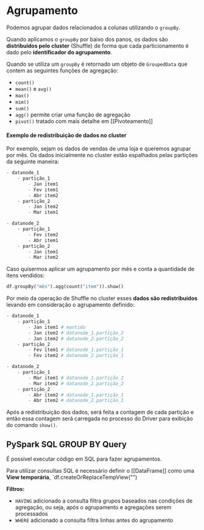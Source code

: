 # Agrupamento

Podemos agrupar dados relacionados a colunas utilizando o `groupBy`.

Quando aplicamos o `groupBy` por baixo dos panos, os dados são **distribuídos pelo cluster** (Shuffle) de forma que cada particionamento é dado pelo **identificador do agrupamento**.

Quando se utiliza um `groupBy` é retornado um objeto de `GroupedData` que contem as seguintes funções de agregação:

- `count()`
- `mean()` e `avg()`
- `max()`
- `mim()`
- `sum()`
- `agg()` permite criar uma função de agregação
- `pivot()` tratado com mais detalhe em [[Pivoteamento]]

#### Exemplo de redistribuição de dados no cluster

Por exemplo, sejam os dados de vendas de uma loja e queremos agrupar por mês. Os dados inicialmente no cluster estão espalhados pelas partições da seguinte maneira:

```py
- datanode_1
	- partição_1
		- Jan item1
		- Fev item1
		- Abr item2
	- partição_2
		- Jan item2
		- Mar item1

- datanode_2
	- partição_1
		- Fev item2
		- Abr item1
	- partição_2
		- Jan item1
		- Mar item2
```

Caso quisermos aplicar um agrupamento por mês e conta a quantidade de itens vendidos:

```py
df.groupBy("mês").agg(count("item")).show()
```

Por meio da operação de Shuffle no cluster esses **dados são redistribuídos** levando em consideração o agrupamento definido:

```py
- datanode_1
	- partição_1
		- Jan item1 # mantido
		- Jan item2 # datanode_1.partição_2
		- Jan item2 # datanode_2.partição_2
	- partição_2
		- Fev item1 # datanode_1.partição_1
		- Fev item2 # datanode_2.partição_1

- datanode_2
	- partição_1
		- Mar item1 # datanode_1.partição_2
		- Mar item2 # datanode_2.partição_2
	- partição_2
		- Abr item2 # datanode_1.partição_1
		- Abr item2 # datanode_2.partição_1
```

Após a redistribuição dos dados, será feita a contagem de cada partição e então essa contagem será carregada no processo do Driver para exibição do comando `show()`.

## PySpark SQL GROUP BY Query

É possível executar código em SQL para fazer agrupamentos.

Para utilizar consultas SQL é necessário definir o [[DataFrame]] como uma **View temporária**, `df.createOrReplaceTempView("<nome da VIEW>")

**Filtros:**

- `HAVING` adicionado a consulta filtra grupos baseados nas condições de agregação, ou seja, após o agrupamento e agregações serem processados
- `WHERE` adicionado a consulta filtra linhas antes do agrupamento